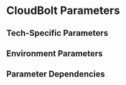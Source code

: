 # CloudBolt Parameters

## Tech-Specific Parameters

## Environment Parameters

## Parameter Dependencies


